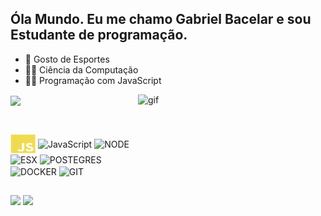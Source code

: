## Óla Mundo. Eu me chamo Gabriel Bacelar e sou Estudante de programação.


- 🧑 Gosto de Esportes
- 👨‍🎓 Ciência da Computação
- 👩‍💻 Programação com JavaScript

<div>
<img heigth="180" align="center" src="https://github-readme-stats.vercel.app/api/top-langs/?username=GabrielBacelarS&layout=compact&theme=dark&hide_border=true"/>
  <img align="right" alt="gif" height="300" width="300" src="https://user-images.githubusercontent.com/74038190/235224431-e8c8c12e-6826-47f1-89fb-2ddad83b3abf.gif">
</div>
  
##

<div style="display: inline_block"><br>
  <img align="center" alt="JavaScript" height="30" width="40" src="https://raw.githubusercontent.com/devicons/devicon/master/icons/javascript/javascript-plain.svg">
  <img align="center" alt="JavaScript" height="30" width="40" src="https://cdn.jsdelivr.net/gh/devicons/devicon/icons/typescript/typescript-original.svg" />
  <img align="center" alt="NODE" height="30" width="40" src="https://cdn.jsdelivr.net/gh/devicons/devicon/icons/nodejs/nodejs-original.svg"/>
  <img align="center" alt="ESX" height="30" width="40"  src="https://icongr.am/devicon/express-original.svg?size=128&color=ffffff"/>
  <img align="center" alt="POSTEGRES" height="30" width="40"  src="https://cdn.jsdelivr.net/gh/devicons/devicon/icons/postgresql/postgresql-original.svg" />
  <img align="center" alt="DOCKER" height="40" width="50" src="https://cdn.jsdelivr.net/gh/devicons/devicon/icons/docker/docker-original.svg"/>
  <img align="center" alt="GIT" height="30" width="41" src="https://cdn.jsdelivr.net/gh/devicons/devicon/icons/git/git-original.svg"/>



 
  
##

<div> 
  <a href ="mailto:gbacelar09@gmail.com"><img src="https://img.shields.io/badge/-Gmail-%23333?style=for-the-badge&logo=gmail&logoColor=white" target="_blank"></a>
  <a href="https://www.linkedin.com/in/gabriel-bacelar-964b03278" target="_blank"><img src="https://img.shields.io/badge/-LinkedIn-%230077B5?style=for-the-badge&logo=linkedin&logoColor=white" target="_blank"></a> 
</div>


##

<!--
**GabrielBacelarS/GabrielBacelarS** is a ✨ _special_ ✨ repository because its `README.md` (this file) appears on your GitHub profile.

Here are some ideas to get you started:

- 🔭 I’m currently working on ...
- 🌱 I’m currently learning ...
- 👯 I’m looking to collaborate on ...
- 🤔 I’m looking for help with ...
- 💬 Ask me about ...
- 📫 How to reach me: ...
- 😄 Pronouns: ...
- ⚡ Fun fact: ...
-->

